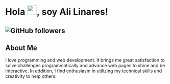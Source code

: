 # Hola <img src="https://raw.githubusercontent.com/MartinHeinz/MartinHeinz/master/wave.gif" width="30px">, soy Ali Linares!
![GitHub followers](https://img.shields.io/github/followers/alilinares?label=follow%20Me&style=social)
---
## About Me

I love programming and web development. It brings me great satisfaction to solve challenges programmatically and advance web pages to shine and be interactive. In addition, I find enthusiasm in utilizing my technical skills and creativity to help others. 
<!--
**alilinares/alilinares** is a ✨ _special_ ✨ repository because its `README.md` (this file) appears on your GitHub profile.

Here are some ideas to get you started:

- 🔭 I’m currently working on ...
- 🌱 I’m currently learning ...
- 👯 I’m looking to collaborate on ...
- 🤔 I’m looking for help with ...
- 💬 Ask me about ...
- 📫 How to reach me: ...
- 😄 Pronouns: ...
- ⚡ Fun fact: ...
-->
